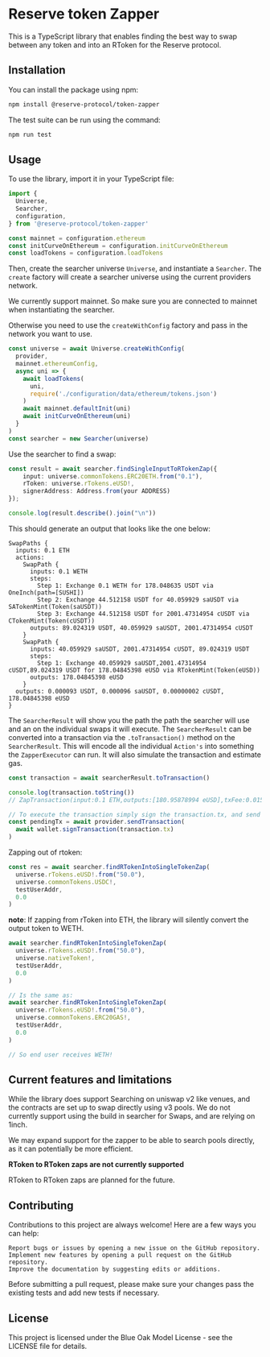 # Reserve token Zapper

This is a TypeScript library that enables finding the best way to swap between any token and into an RToken for the Reserve protocol.

## Installation

You can install the package using npm:

```bash
npm install @reserve-protocol/token-zapper
```

The test suite can be run using the command:

```bash
npm run test
```

## Usage

To use the library, import it in your TypeScript file:

```typescript
import {
  Universe,
  Searcher,
  configuration,
} from '@reserve-protocol/token-zapper'

const mainnet = configuration.ethereum
const initCurveOnEthereum = configuration.initCurveOnEthereum
const loadTokens = configuration.loadTokens


```

Then, create the searcher universe `Universe`, and instantiate a `Searcher`. The `create` factory will
create a searcher universe using the current providers network.

We currently support mainnet. So make sure you are connected to mainnet when instantiating the searcher.

Otherwise you need to use the `createWithConfig` factory and pass in the network you want to use.

```typescript
const universe = await Universe.createWithConfig(
  provider,
  mainnet.ethereumConfig,
  async uni => {
    await loadTokens(
      uni,
      require('./configuration/data/ethereum/tokens.json')
    )
    await mainnet.defaultInit(uni)
    await initCurveOnEthereum(uni)
  }
)
const searcher = new Searcher(universe)
```

Use the searcher to find a swap:

```typescript
const result = await searcher.findSingleInputToRTokenZap({
    input: universe.commonTokens.ERC20ETH.from("0.1"),
    rToken: universe.rTokens.eUSD!,
    signerAddress: Address.from(your ADDRESS)
});

console.log(result.describe().join("\n"))
```

This should generate an output that looks like the one below:

```text
SwapPaths {
  inputs: 0.1 ETH
  actions:
    SwapPath {
      inputs: 0.1 WETH
      steps:
        Step 1: Exchange 0.1 WETH for 178.048635 USDT via OneInch(path=[SUSHI])
        Step 2: Exchange 44.512158 USDT for 40.059929 saUSDT via SATokenMint(Token(saUSDT))
        Step 3: Exchange 44.512158 USDT for 2001.47314954 cUSDT via CTokenMint(Token(cUSDT))
      outputs: 89.024319 USDT, 40.059929 saUSDT, 2001.47314954 cUSDT
    }
    SwapPath {
      inputs: 40.059929 saUSDT, 2001.47314954 cUSDT, 89.024319 USDT
      steps:
        Step 1: Exchange 40.059929 saUSDT,2001.47314954 cUSDT,89.024319 USDT for 178.04845398 eUSD via RTokenMint(Token(eUSD))
      outputs: 178.04845398 eUSD
    }
  outputs: 0.000093 USDT, 0.000096 saUSDT, 0.00000002 cUSDT, 178.04845398 eUSD
}
```

The `SearcherResult` will show you the path the path the searcher will use and an on the individual swaps it will execute. The `SearcherResult` can be converted into a transaction via the `.toTransaction()` method on the `SearcherResult`. This will encode all the individual `Action's` into something the `ZapperExecutor` can run. It will also simulate the transaction and estimate gas.

```typescript
const transaction = await searcherResult.toTransaction()

console.log(transaction.toString())
// ZapTransaction(input:0.1 ETH,outputs:[180.95878994 eUSD],txFee:0.015921885964378245 ETH)

// To execute the transaction simply sign the transaction.tx, and send it via a provider
const pendingTx = await provider.sendTransaction(
  await wallet.signTransaction(transaction.tx)
)
```

Zapping out of rtoken:

```typescript
const res = await searcher.findRTokenIntoSingleTokenZap(
  universe.rTokens.eUSD!.from("50.0"),
  universe.commonTokens.USDC!,
  testUserAddr,
  0.0
)
```

**note**: If zapping from rToken into ETH, the library will silently convert the output token to WETH.

```typescript
await searcher.findRTokenIntoSingleTokenZap(
  universe.rTokens.eUSD!.from("50.0"),
  universe.nativeToken!,
  testUserAddr,
  0.0
)

// Is the same as:
await searcher.findRTokenIntoSingleTokenZap(
  universe.rTokens.eUSD!.from("50.0"),
  universe.commonTokens.ERC20GAS!,
  testUserAddr,
  0.0
)

// So end user receives WETH!
```

## Current features and limitations

While the library does support Searching on uniswap v2 like venues, and the contracts are set up to swap directly using v3 pools. We do not currently support using the build in searcher for Swaps, and are relying on 1inch.

We may expand support for the zapper to be able to search pools directly, as it can potentially be more efficient.

**RToken to RToken zaps are not currently supported**

RToken to RToken zaps are planned for the future.

## Contributing

Contributions to this project are always welcome! Here are a few ways you can help:

    Report bugs or issues by opening a new issue on the GitHub repository.
    Implement new features by opening a pull request on the GitHub repository.
    Improve the documentation by suggesting edits or additions.

Before submitting a pull request, please make sure your changes pass the existing tests and add new tests if necessary.

## License

This project is licensed under the Blue Oak Model License - see the LICENSE file for details.
